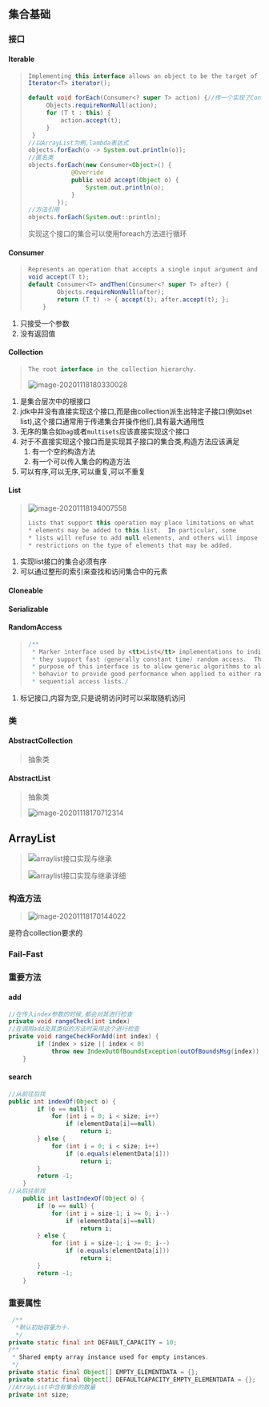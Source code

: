 ## 集合基础

### 接口

#### Iterable

> ```java
> Implementing this interface allows an object to be the target of the "for-each loop" statement.
> Iterator<T> iterator();
> 
> default void forEach(Consumer<? super T> action) {//传一个实现了Consumer接口的子类实例
>      Objects.requireNonNull(action);
>      for (T t : this) {
>          action.accept(t);
>      }
>  }
> //以ArrayList为例,lambda表达式
> objects.forEach(o -> System.out.println(o));
> //匿名类
> objects.forEach(new Consumer<Object>() {
>             @Override
>             public void accept(Object o) {
>                 System.out.println(o);
>             }
>         });
> //方法引用
> objects.forEach(System.out::println);
> ```
> 实现这个接口的集合可以使用foreach方法进行循环

#### Consumer

> ```java
> Represents an operation that accepts a single input argument and returns no result. 
> void accept(T t);
> default Consumer<T> andThen(Consumer<? super T> after) {
>         Objects.requireNonNull(after);
>         return (T t) -> { accept(t); after.accept(t); };
>     }
> ```
> 

1. 只接受一个参数
2. 没有返回值

#### Collection

> ```java
> The root interface in the collection hierarchy.
> 
> ```
> ![image-20201118180330028](https://raw.githubusercontent.com/TestLove/Pictures/main/img/image-20201118180330028.png)
> 



1. 是集合层次中的根接口
2. jdk中并没有直接实现这个接口,而是由collection派生出特定子接口(例如set list),这个接口通常用于传递集合并操作他们,具有最大通用性
3. 无序的集合如`bag`或者`multisets`应该直接实现这个接口
4. 对于不直接实现这个接口而是实现其子接口的集合类,构造方法应该满足
   1. 有一个空的构造方法
   2. 有一个可以传入集合的构造方法
5. 可以有序,可以无序,可以重复,可以不重复

#### List

> ![image-20201118194007558](https://raw.githubusercontent.com/TestLove/Pictures/main/img/image-20201118194007558.png)
>
> ```java
> Lists that support this operation may place limitations on what
> * elements may be added to this list.  In particular, some
> * lists will refuse to add null elements, and others will impose
> * restrictions on the type of elements that may be added. 
> ```

1. 实现list接口的集合必须有序
2. 可以通过整形的索引来查找和访问集合中的元素

#### Cloneable

#### Serializable

#### RandomAccess

> ```java
> /**
>  * Marker interface used by <tt>List</tt> implementations to indicate that
>  * they support fast (generally constant time) random access.  The primary
>  * purpose of this interface is to allow generic algorithms to alter their
>  * behavior to provide good performance when applied to either random or
>  * sequential access lists./
> ```

1. 标记接口,内容为空,只是说明访问时可以采取随机访问

### 类

#### AbstractCollection

> 抽象类

#### AbstractList

> 抽象类
>
> ![image-20201118170712314](https://raw.githubusercontent.com/TestLove/Pictures/main/img/image-20201118170712314.png)

## ArrayList

> ![arraylist接口实现与继承](https://raw.githubusercontent.com/TestLove/Pictures/main/img/image-20201118165212177.png)
>
> ![arraylist接口实现与继承详细](https://raw.githubusercontent.com/TestLove/Pictures/main/img/image-20201118165541545.png)

### 构造方法

> ![image-20201118170144022](https://raw.githubusercontent.com/TestLove/Pictures/main/img/image-20201118170144022.png)

是符合collection要求的

### Fail-Fast

### 重要方法

#### add

```java
//在传入index参数的时候,都会对其进行检查 
private void rangeCheck(int index) 
//在调用add及其类似的方法时采用这个进行检查
private void rangeCheckForAdd(int index) {
        if (index > size || index < 0)
            throw new IndexOutOfBoundsException(outOfBoundsMsg(index));
    }
```

#### search

```java
//从前往后找
public int indexOf(Object o) {
        if (o == null) {
            for (int i = 0; i < size; i++)
                if (elementData[i]==null)
                    return i;
        } else {
            for (int i = 0; i < size; i++)
                if (o.equals(elementData[i]))
                    return i;
        }
        return -1;
    }
//从后往前找
    public int lastIndexOf(Object o) {
        if (o == null) {
            for (int i = size-1; i >= 0; i--)
                if (elementData[i]==null)
                    return i;
        } else {
            for (int i = size-1; i >= 0; i--)
                if (o.equals(elementData[i]))
                    return i;
        }
        return -1;
    }
```



### 重要属性

> 

```java
 /**
  *默认初始容量为十.
  */
private static final int DEFAULT_CAPACITY = 10;
/**
 * Shared empty array instance used for empty instances.
 */
private static final Object[] EMPTY_ELEMENTDATA = {};
private static final Object[] DEFAULTCAPACITY_EMPTY_ELEMENTDATA = {};
//ArrayList中含有集合的数量
private int size;
```

